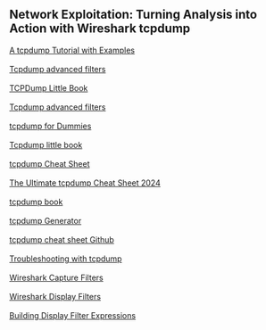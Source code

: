 ## Network Exploitation: Turning Analysis into Action with Wireshark tcpdump 

[A tcpdump Tutorial with Examples](https://danielmiessler.com/p/tcpdump/)
<br></br>
[Tcpdump advanced filters](https://blog.wains.be/2007/2007-10-01-tcpdump-advanced-filters/)
<br></br>
[TCPDump Little Book](https://nanxiao.github.io/tcpdump-little-book/)
<br></br>
[Tcpdump advanced filters](https://blog.wains.be/2007/2007-10-01-tcpdump-advanced-filters/)
<br></br>
[tcpdump for Dummies](http://www.alexonlinux.com/tcpdump-for-dummies)
<br></br>
[Tcpdump little book](https://nanxiao.github.io/tcpdump-little-book/)
<br></br>
[tcpdump Cheat Sheet](https://cdn.comparitech.com/wp-content/uploads/2019/06/tcpdump-cheat-sheet-1.pdf)
<br></br>
[The Ultimate tcpdump Cheat Sheet 2024](https://www.stationx.net/tcpdump-cheat-sheet/)
<br></br>
[tcpdump book](https://jvns.ca/tcpdump-zine.pdf)
<br></br>
[tcpdump Generator](https://jackstromberg.com/tcpdump-generator/)
<br></br>
[tcpdump cheat sheet Github](https://gist.github.com/githubfoam/faf79c204ae678e3ee3619935bed1dba)
<br></br>
[Troubleshooting with tcpdump](https://2018-agility-tcpdump-and-wireshark.readthedocs.io/en/latest/class1/class1.html)
<br></br>
[Wireshark Capture Filters](https://wiki.wireshark.org/CaptureFilters)
<br></br>
[Wireshark Display Filters](https://wiki.wireshark.org/DisplayFilters)
<br></br>
[Building Display Filter Expressions](https://www.wireshark.org/docs/wsug_html_chunked/ChWorkBuildDisplayFilterSection.html)
<br></br>
[]()
<br></br>
[]()
<br></br>
[]()
<br></br>
[]()
<br></br>
[]()
<br></br>
[]()
<br></br>
[]()
<br></br>
[]()
<br></br>
[]()
<br></br>
[]()
<br></br>
[]()
<br></br>
[]()
<br></br>
[]()
<br></br>

